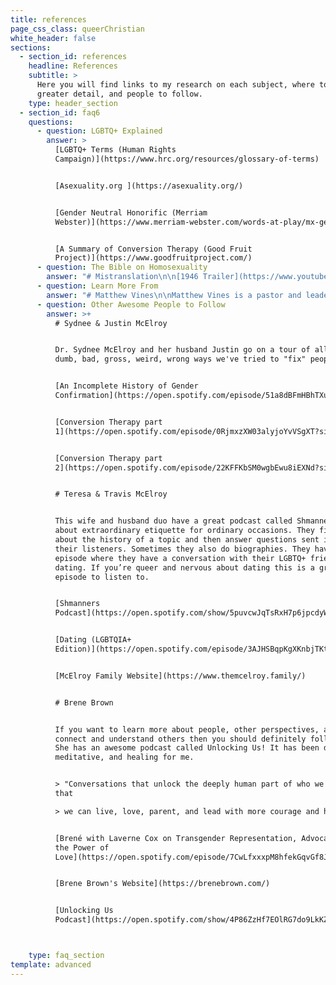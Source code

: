 ```yaml
---
title: references
page_css_class: queerChristian
white_header: false
sections:
  - section_id: references
    headline: References
    subtitle: >
      Here you will find links to my research on each subject, where to learn in
      greater detail, and people to follow.
    type: header_section
  - section_id: faq6
    questions:
      - question: LGBTQ+ Explained
        answer: >
          [LGBTQ+ Terms (Human Rights
          Campaign)](https://www.hrc.org/resources/glossary-of-terms)


          [Asexuality.org ](https://asexuality.org/)


          [Gender Neutral Honorific (Merriam
          Webster)](https://www.merriam-webster.com/words-at-play/mx-gender-neutral-title) 


          [A Summary of Conversion Therapy (Good Fruit
          Project)](https://www.goodfruitproject.com/)
      - question: The Bible on Homosexuality
        answer: "# Mistranslation\n\n[1946 Trailer](https://www.youtube.com/watch?v=Yly6Q0GbtFk)\n\n[The Story Behind a Historic Letter About Biblical Translation](https://www.youtube.com/watch?v=rdfxPDZEO5k\\&t=3263s)\n\n[Untangling the Mess](https://www.youtube.com/watch?v=ziCOOdUW8OA)\n\nKathy Baldock unrolls an 18-foot timeline and helps context of political, religious, and social milestones from the Old Testament through 2016.\_\n\n# Theology\n\n[A Biblical Case for LGBT Inclusion (The Reformation Project)](https://reformationproject.org/biblical-case/)\n\n[Queer Related Theology (qchristian.org)](https://www.qchristian.org/resources/theology)\n\n[The Bible, Christianity, and Homosexuality (gaychurch.org)](https://www.gaychurch.org/homosexuality-and-the-bible/the-bible-christianity-and-homosexuality/)\n\n[Matthew Vines on the Clobber Passages ](https://www.youtube.com/watch?v=gmp6lLct-fQ)\n\n[Kathy Baldock on the Clobber Passages](http://canyonwalkerconnections.com/%C2%ADsex-behavior-six-bible-passages/)\n\n[Peter Cantor and Passages on Homosexuality (@headphonematthew)](https://www.tiktok.com/@headphonematthew/video/6898777469126479110?lang=en)\n\n[The Greek Word Arsenokoitai Explained (@headphonematthew)](https://www.tiktok.com/@headphonematthew/video/6898054491199851782?lang=en)\n"
      - question: Learn More From
        answer: "# Matthew Vines\n\nMatthew Vines is a pastor and leader that supports LGBTQ+ inclusion in the church. He is the author of *God and the Gay Christian: The Biblical Case in Support of Same-Sex Relationships*. He also launched the Reformation Project, which is a non-profit organization that works towards LGBTQ+ inclusion in the church.\n\n[God and the Gay Christian Book](https://www.amazon.com/God-Gay-Christian-Biblical-Relationships/dp/160142518X)\n\n[The Reformation Project Website](https://reformationproject.org/\_)\n\n[The Reformation Project Youtube](https://www.youtube.com/c/TheReformationProject/featured\_)\n\n# Blair Imani\n\nShe is a historian, social activist, public speaker, educator and influencer. She speaks on many subjects through her instagram and patreon. Her Smarter in Seconds videos are the perfect place to get an introduction on a variety related subjects. If you love how she teaches and explains subjects, support her on Patreon and get more amazing content from her.\n\n[Blair Imani's Website](http://blairimani.com/)\n\n[Blair Imani's Patreon](https://www.patreon.com/bePatron?u=36342443\\&redirect_uri=http%3A%2F%2Fblairimani.com%2F\\&utm_medium=widget)\n\n[Smarter in Seconds videos](https://www.instagram.com/blairimani/reels/)\n\n*   [Acknowledge people without using gender pt1](https://www.instagram.com/reel/CDw03cfHuoy/)\n\n*   [Acknowledge people without using gender pt2](https://www.instagram.com/reel/CD4x9BLHfea/)\n\n*   [Asking about pronouns](https://www.instagram.com/reel/CDhzAcyHIBP/)\n\n*   [Pronouns](https://www.instagram.com/reel/CGnu8KwHpT0/)\n\n*   [Do you feel like we’re “suddenly” having to learn new things like pronouns etc?](https://www.instagram.com/reel/CEIdwB4Hoe2/)\n\n*   [What to do when someone comes out to ya!](https://www.instagram.com/reel/CEsFhbzH9hr/)\n\n*   [Bisexuality](https://www.instagram.com/reel/CFf75t4nfQ4/)\n\n*   [Sex binary](https://www.instagram.com/reel/CGGITySnivx/)\n\n*   [Intersex](https://www.instagram.com/reel/CGztgzanPBW/)\n\n*   [Asexuality](https://www.instagram.com/reel/CG-\\_Fwhn8TB/)\n\n*   [Gender](https://www.instagram.com/reel/CHlymd3HY2Y/)\n\n*   [Transgender and cisgender identity](https://www.instagram.com/reel/CHvtHNxHMRz/)\n\n*   [Slurs](https://www.instagram.com/reel/CD41DarHZJB/)\n\n*   [What do if you’re wrong](https://www.instagram.com/reel/CDzmkJkndES/)\n\n*   [What not do if you’re wrong](https://www.instagram.com/reel/CDzqEJXn-TK/)\n\n# The Bible Project\n\nFor all the visual learners out there the Bible Project makes animated videos that explore the books and themes of the Bible. This is an amazing resource, especially if you are new to reading the Bible.\n\n[Bible Project Website](https://bibleproject.com/)\n\n[Bible Project YouTube](https://www.youtube.com/user/jointhebibleproject)\n\n# Austen Hartke\n\n[The Bible and Transgender Christians](https://www.youtube.com/watch?v=zs_Baw-5ydg\\&t=1088s)\n\n# Dr. James Brownson\n\n[The Bible on Marriage](https://www.youtube.com/watch?v=yt-a0BiAEVs)\n\n# Beloved Arise\n\n[About Beloved Arise](https://www.belovedarise.org/about)\n"
      - question: Other Awesome People to Follow
        answer: >+
          # Sydnee & Justin McElroy


          Dr. Sydnee McElroy and her husband Justin go on a tour of all the
          dumb, bad, gross, weird, wrong ways we've tried to "fix" people.


          [An Incomplete History of Gender
          Confirmation](https://open.spotify.com/episode/51a8dBFmHBhTXu9FK35kTg?si=lfsFEyfqST-8vsWhvdET3A)


          [Conversion Therapy part
          1](https://open.spotify.com/episode/0RjmxzXW03alyjoYvVSgXT?si=ncFaYTFyRrGxr8W3MVtTVw) 


          [Conversion Therapy part
          2](https://open.spotify.com/episode/22KFFKbSM0wgbEwu8iEXNd?si=-7pAWO_RTR6Z613w2Nd09w)


          # Teresa & Travis McElroy


          This wife and husband duo have a great podcast called Shmanners. It is
          about extraordinary etiquette for ordinary occasions. They first talk
          about the history of a topic and then answer questions sent in by
          their listeners. Sometimes they also do biographies. They have a nice
          episode where they have a conversation with their LGBTQ+ friends on
          dating. If you’re queer and nervous about dating this is a great
          episode to listen to.


          [Shmanners
          Podcast](https://open.spotify.com/show/5puvcwJqTsRxH7p6jpcdyW?si=k1hKulNhRqq28JTpn31DKg)


          [Dating (LGBTQIA+
          Edition)](https://open.spotify.com/episode/3AJHSBqpKgXKnbjTKtlhGH?si=-ZZ7rcmhReCrIoh0l-cLaQ)


          [McElroy Family Website](https://www.themcelroy.family/)


          # Brene Brown


          If you want to learn more about people, other perspectives, and how to
          connect and understand others then you should definitely follow her.
          She has an awesome podcast called Unlocking Us! It has been deep,
          meditative, and healing for me.


          > "Conversations that unlock the deeply human part of who we are, so
          that

          > we can live, love, parent, and lead with more courage and heart. "


          [Brené with Laverne Cox on Transgender Representation, Advocacy, and
          the Power of
          Love](https://open.spotify.com/episode/7CwLfxxxpM8hfekGqvGf8J?si=bdqGmadwRIOUjkmG1taIQw)


          [Brene Brown's Website](https://brenebrown.com/)


          [Unlocking Us
          Podcast](https://open.spotify.com/show/4P86ZzHf7EOlRG7do9LkKZ?si=x4J0rWaTQ7e7xIcjg4jUkw)



    type: faq_section
template: advanced
---
```

